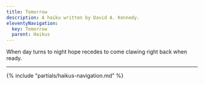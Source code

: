 ```yaml
---
title: Tomorrow
description: A haiku written by David A. Kennedy.
eleventyNavigation:
  key: Tomorrow
  parent: Haikus
---
```


When day turns to night
hope recedes to come clawing
right back when ready.

---

{% include "partials/haikus-navigation.md" %}
